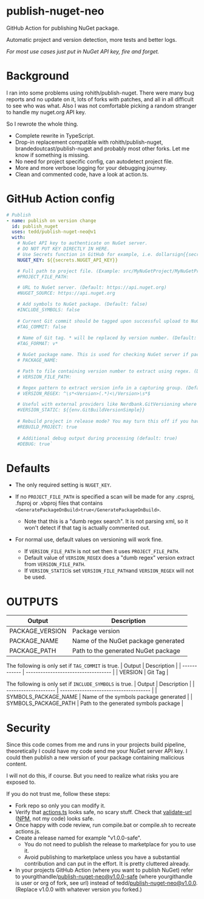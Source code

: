# publish-nuget-neo

GitHub Action for publishing NuGet package.

Automatic project and version detection, more tests and better logs.

*For most use cases just put in NuGet API key, fire and forget.*

# Background

I ran into some problems using rohith/publish-nuget. There were many bug reports and no update on it, lots of forks with patches, and all in all difficult to see who was what. Also I was not comfortable picking a random stranger to handle my nuget.org API key.

So I rewrote the whole thing.

* Complete rewrite in TypeScript.
* Drop-in replacement compatible with rohith/publish-nuget, brandedoutcast/publish-nuget and probably most other forks. Let me know if something is missing.
* No need for project specific config, can autodetect project file.
* More and more verbose logging for your debugging journey.
* Clean and commented code, have a look at action.ts.

# GitHub Action config

```yaml
# Publish
- name: publish on version change
  id: publish_nuget
  uses: tedd/publish-nuget-neo@v1
  with:
    # NuGet API key to authenticate on NuGet server. 
    # DO NOT PUT KEY DIRECTLY IN HERE.
    # Use Secrets function in GitHub for example, i.e. dollarsign{{secrets.YOUR_NUGET_API_KEY}}.
    NUGET_KEY: ${{secrets.NUGET_API_KEY}}

    # Full path to project file. (Example: src/MyNuGetProject/MyNuGetProject.csproj) (Default: Will scan all .csproj/.fsproj/.vbproj files and use first it finds that has GeneratePackageOnBuild set to true.)
    #PROJECT_FILE_PATH:

    # URL to NuGet server. (Default: https://api.nuget.org)
    #NUGET_SOURCE: https://api.nuget.org

    # Add symbols to NuGet package. (Default: false)
    #INCLUDE_SYMBOLS: false
    
    # Current Git commit should be tagged upon successful upload to NuGet. Note: This will prevent publish if tag already exists. (Default: false)
    #TAG_COMMIT: false
    
    # Name of Git tag. * will be replaced by version number. (Default: v*)
    #TAG_FORMAT: v*

    # NuGet package name. This is used for checking NuGet server if package version already exists. (Default: name extracted from PROJECT_FILE_PATH)
    # PACKAGE_NAME:

    # Path to file containing version number to extract using regex. (Default: $PROJECT_FILE_PATH)
    # VERSION_FILE_PATH:

    # Regex pattern to extract version info in a capturing group. (Default: ^\\s*<Version>(.*)<\\/Version>\\s*$)
    # VERSION_REGEX: ^\s*<Version>(.*)<\/Version>\s*$

    # Useful with external providers like Nerdbank.GitVersioning where you could for example set it to variable (dollar){{env.GitBuildVersionSimple}}. Ignores VERSION_FILE_PATH & VERSION_REGEX.
    #VERSION_STATIC: ${{env.GitBuildVersionSimple}}
    
    # Rebuild project in release mode? You may turn this off if you have built project in previous step. (default: true)
    #REBUILD_PROJECT: true
    
    # Additional debug output during processing (default: true)
    #DEBUG: true`
```

# Defaults

* The only required setting is `NUGET_KEY`.

* If no `PROJECT_FILE_PATH` is specified a scan will be made for any .csproj, .fsproj or .vbproj files that contains `<GeneratePackageOnBuild>true</GeneratePackageOnBuild>`.
  * Note that this is a "dumb regex search". It is not parsing xml, so it won't detect if that tag is actually commented out.
* For normal use, default values on versioning will work fine.
  * If `VERSION_FILE_PATH` is not set then it uses `PROJECT_FILE_PATH`.
  * Default value of `VERSION_REGEX` does a "dumb regex" version extract from `VERSION_FILE_PATH`.
  * If `VERSION_STATIC`is set `VERSION_FILE_PATH`and `VERSION_REGEX` will not be used.

# OUTPUTS

| Output          | Description                         |
| ------------    | ----------------------------------- |
| PACKAGE_VERSION | Package version                     |
| PACKAGE_NAME    | Name of the NuGet package generated |
| PACKAGE_PATH    | Path to the generated NuGet package |

The following is only set if `TAG_COMMIT` is true.
| Output       | Description                         |
| ------------ | ----------------------------------- |
| VERSION      | Git Tag                             |

The following is only set if `INCLUDE_SYMBOLS` is true.
| Output               | Description                           |
| -------------------- | ------------------------------------- |
| SYMBOLS_PACKAGE_NAME | Name of the symbols package generated |
| SYMBOLS_PACKAGE_PATH | Path to the generated symbols package |

# Security

Since this code comes from me and runs in your projects build pipeline, theoretically I could have my code send me your NuGet server API key. I could then publish a new version of your package containing malicious content.

I will not do this, if course. But you need to realize what risks you are exposed to.

If you do not trust me, follow these steps:

* Fork repo so only you can modify it.
* Verify that [actions.ts](https://github.com/tedd/publish-nuget-neo/blob/main/action.ts) looks safe, no scary stuff. Check that [validate-url](https://github.com/tedd/publish-nuget-neo/blob/main/node_modules/valid-url/index.js) ([NPM](https://www.npmjs.com/package/valid-url), not my code) looks safe.
* Once happy with code review, run compile.bat or compile.sh to recreate actions.js.
* Create a release named for example "v1.0.0-safe".
  * You do not need to publish the release to marketplace for you to use it.
  * Avoid publishing to marketplace unless you have a substantial contribution and can put in the effort. It is pretty cluttered already.
* In your projects GitHub Action (where you want to publish NuGet) refer to yourgithandle/publish-nuget-neo@v1.0.0-safe (where yourgithandle is user or org of fork, see url) instead of tedd/publish-nuget-neo@v1.0.0. (Replace v1.0.0 with whatever version you forked.)